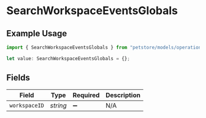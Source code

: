# SearchWorkspaceEventsGlobals

## Example Usage

```typescript
import { SearchWorkspaceEventsGlobals } from "petstore/models/operations";

let value: SearchWorkspaceEventsGlobals = {};
```

## Fields

| Field              | Type               | Required           | Description        |
| ------------------ | ------------------ | ------------------ | ------------------ |
| `workspaceID`      | *string*           | :heavy_minus_sign: | N/A                |